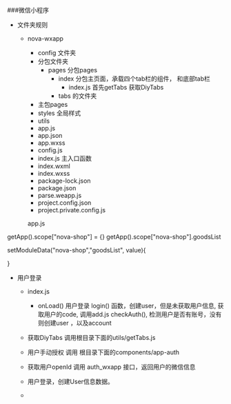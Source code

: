 ###微信小程序
- 文件夹规则
    - nova-wxapp
        - config 文件夹
        - 分包文件夹
            - pages 分包pages
                - index 分包主页面，承载四个tab栏的组件， 和底部tab栏
                    - index.js 首先getTabs 获取DiyTabs
                - tabs 的文件夹
        - 主包pages
        - styles 全局样式
        - utils
        - app.js 
        - app.json
        - app.wxss
        - config.js
        - index.js 主入口函数
        - index.wxml
        - index.wxss
        - package-lock.json
        - package.json
        - parse.weapp.js
        - project.config.json
        - project.private.config.js



        app.js


getApp().scope["nova-shop"] = {}
getApp().scope["nova-shop"].goodsList

setModuleData("nova-shop","goodsList", value){
    
}

- 用户登录
    - index.js 
        - onLoad() 用户登录 login() 函数，创建user，但是未获取用户信息, 获取用户的code, 调用add.js 
            checkAuth(), 检测用户是否有账号，没有则创建user ，以及account
    -   获取DiyTabs 调用根目录下面的utils/getTabs.js
    
    -  用户手动授权 调用 根目录下面的components/app-auth

    - 获取用户openId 调用 auth_wxapp 接口，返回用户的微信信息
    - 用户登录，创建User信息数据。
    - 